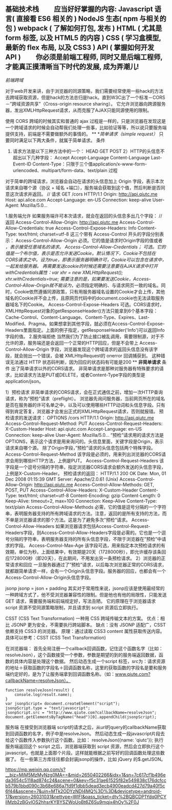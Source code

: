 基础技术栈
　　应当好好掌握的内容:
Javascript 语言( 直接看 ES6 相关的 )
NodeJS 生态( npm 与相关的包 )
webpack ( 了解如何打包, 发布 )
HTML ( 尤其是 form 标签, 以及 HTML5 的内容 )
CSS ( 学习盒模型, 最新的 flex 布局, 以及 CSS3 )
API ( 掌握如何开发 API )
　　你必须是前端工程师, 同时又是后端工程师, 才能真正摸清晰当下时代的发展, 成为弄潮儿!
---
*前端跨域*


对于web开发来讲，由于浏览器的同源策略，我们需要经常使用一些hack的方法去跨域获取资源，但是hack的方法总归是hack。直到W3C出了一个标准－CORS－”跨域资源共享”（Cross-origin resource sharing）。
它允许浏览器向跨源服务器，发出XMLHttpRequest请求，从而克服了AJAX只能同源使用的限制。

使用 CORS 跨域的时候其实和普通的 ajax 
过程是一样的，只是浏览器在发现这是一个跨域请求的时候会自动帮我们处理一些事，比如验证等等，所以说只要服务端提供支持，前端是不需要做额外的事情的。
**
**简单请求（simple *request）**
只要同时满足以下两大条件，就属于简单请求。
条件
1) 请求方法是以下三种方法中的一个：
HEAD
GET
POST
2）HTTP的头信息不超出以下几种字段：
Accept
Accept-Language
Content-Language
Last-Event-ID
Content-Type：只限于三个值application/x-www-form-urlencoded、multipart/form-data、text/plain
过程

对于简单的跨域请求，浏览器会自动在请求的头信息加上 Origin 字段，表示本次请求来自哪个源（协议 + 域名 +端口），服务端会获取到这个值，然后判断是否同意这次请求并返回。
// 请求
GET /cors HTTP/1.1
Origin: http://api.qiutc.me
Host: api.alice.com
Accept-Language: en-US
Connection: keep-alive
User-Agent: Mozilla/5.0...

1.服务端允许
如果服务端许可本次请求，就会在返回的头信息多出几个字段：
// 返回
Access-Control-Allow-Origin: http://api.qiutc.me
Access-Control-Allow-Credentials: true
Access-Control-Expose-Headers: Info
Content-Type: text/html; charset=utf-8
这三个带有 Access-Control 开头的字段分别表示：
Access-Control-Allow-Origin
必须。它的值是请求时Origin字段的值或者 *，表示接受任意域名的请求。
Access-Control-Allow-Credentials；
可选。它的值是一个布尔值，表示是否允许发送Cookie。默认情况下，Cookie不包括在CORS请求之中。设为true，即表示服务器明确许可，Cookie可以包含在请求中，一起发给服务器。
再需要发送cookie的时候还需要注意要在AJAX请求中打开withCredentials属性：var 
xhr = new XMLHttpRequest(); xhr.withCredentials=true;
需要注意的是，如果要发送Cookie，Access-Control-Allow-Origin就不能设为*，必须指定明确的、与请求网页一致的域名。同时，Cookie依然遵循同源政策，只有用服务器域名设置的Cookie才会上传，其他域名的Cookie并不会上传，且原网页代码中的document.cookie也无法读取服务器域名下的Cookie。
Access-Control-Expose-Headers
可选。CORS请求时，XMLHttpRequest对象的getResponseHeader()方法只能拿到6个基本字段：Cache-Control、Content-Language、Content-Type、Expires、Last-Modified、Pragma。如果想拿到其他字段，就必须在Access-Control-Expose-Headers里面指定。上面的例子指定，getResponseHeader('Info')可以返回Info字段的值。
2.服务端拒绝
当然我们为了防止接口被乱调用，需要限制源，对于不允许的源，服务端还是会返回一个正常的HTTP回应，但是不会带上 
Access-Control-Allow-Origin 字段，浏览器发现这个跨域请求的返回头信息没有该字段，就会抛出一个错误，会被 XMLHttpRequest的 onerror 回调捕获到。
这种错误无法通过 HTTP 状态码判断，因为回应的状态码有可能是200
**
**非简单请求**
条件
出了简单请求以外的CORS请求。
非简单请求是那种对服务器有特殊要求的请求，比如请求方法是PUT或DELETE，或者Content-Type字段的类型是application/json。

1）预检请求
非简单请求的CORS请求，会在正式通信之前，增加一次HTTP查询请求，称为”预检”请求（preflight）。
浏览器先询问服务器，当前网页所在的域名是否在服务器的许可名单之中，以及可以使用哪些HTTP动词和头信息字段。只有得到肯定答复，浏览器才会发出正式的XMLHttpRequest请求，否则就报错。
预检请求的发送请求：
OPTIONS /cors HTTP/1.1
Origin: http://api.qiutc.me
Access-Control-Request-Method: PUT
Access-Control-Request-Headers: X-Custom-Header
Host: api.qiutc.com
Accept-Language: en-US
Connection: keep-alive
User-Agent: Mozilla/5.0...
“预检”请求用的请求方法是OPTIONS，表示这个请求是用来询问的。头信息里面，关键字段是Origin，表示请求来自哪个源。
除了Origin字段，”预检”请求的头信息包括两个特殊字段。
Access-Control-Request-Method
该字段是必须的，用来列出浏览器的CORS请求会用到哪些HTTP方法，上例是PUT。
Access-Control-Request-Headers
该字段是一个逗号分隔的字符串，指定浏览器CORS请求会额外发送的头信息字段，上例是X-Custom-Header。
预检请求的返回：
HTTP/1.1 200 OK
Date: Mon, 01 Dec 2008 01:15:39 GMT
Server: Apache/2.0.61 (Unix)
Access-Control-Allow-Origin: http://api.qiutc.me
Access-Control-Allow-Methods: GET, POST, PUT
Access-Control-Allow-Headers: X-Custom-Header
Content-Type: text/html; charset=utf-8
Content-Encoding: gzip
Content-Length: 0
Keep-Alive: timeout=2, max=100
Connection: Keep-Alive
Content-Type: text/plain
Access-Control-Allow-Methods
必需，它的值是逗号分隔的一个字符串，表明服务器支持的所有跨域请求的方法。注意，返回的是所有支持的方法，而不单是浏览器请求的那个方法。这是为了避免多次”预检”请求。
Access-Control-Allow-Headers
如果浏览器请求包括Access-Control-Request-Headers字段，则Access-Control-Allow-Headers字段是必需的。它也是一个逗号分隔的字符串，表明服务器支持的所有头信息字段，不限于浏览器在”预检”中请求的字段。
Access-Control-Max-Age
该字段可选，用来指定本次预检请求的有效期，单位为秒。上面结果中，有效期是20天（1728000秒），即允许缓存该条回应1728000秒（即20天），在此期间，不用发出另一条预检请求。
2）浏览器的正常请求和回应
一旦服务器通过了”预检”请求，以后每次浏览器正常的CORS请求，就都跟简单请求一样，会有一个Origin头信息字段。服务器的回应，也都会有一个Access-Control-Allow-Origin头信息字段。

jsonp
jsonp = json + padding
其实对于常用性来说，jsonp应该是使用最经常的一种跨域方式了，他不受浏览器兼容性的限制。但是他也有他的局限性，只能发送 GET 
请求，需要服务端和前端规定好，写法丑陋。
它的原理在于浏览器请求 script 资源不受同源策略限制，并且请求到 script 资源后立即执行。

CSST (CSS Text Transformation)
一种用 CSS 跨域传输文本的方案。
优点：相比 JSONP 更为安全，不需要执行跨站脚本。
缺点：没有 JSONP 适配广，CSST 依赖支持 CSS3 的浏览器。
原理：通过读取 CSS3 content 属性获取传送内容。
具体可以参考：CSST (CSS Text Transformation)

在浏览器端：
首先全局注册一个callback回调函数，记住这个函数名字（比如：resolveJson），这个函数接受一个参数，参数是期望的到的服务端返回数据，函数的具体内容是处理这个数据。
然后动态生成一个script 标签，src为：请求资源的地址＋获取函数的字段名＋回调函数名称，这里的获取函数的字段名是要和服务端约定好的，是为了让服务端拿到回调函数名称。（如：www.qiute.com?callbackName=resolveJson）。

    function resolveJosn(result) {
        console.log(result.name);
    }
    var jsonpScript= document.createElement("script");
    jsonpScript.type = "text/javascript";
    jsonpScript.src = "http://www.qiute.com?callbackName=resolveJson";
    document.getElementsByTagName("head")[0].appendChild(jsonpScript);

服务端
在接受到浏览器端 script的请求之后，从url的query的callbackName获取到回调函数的名字，例子中是resolveJson。
然后动态生成一段javascript片段去给这个函数传入参数执行这个函数。比如：
resolveJson({name: 'qiutc'});
执行
服务端返回这个 script 之后，浏览器端获取到 script 资源，然后会立即执行这个 
javascript，也就是上面那个片段。这样就能根据之前写好的回调函数处理这些数据了。
在一些第三方库往往都会封装jsonp的操作，比如 jQuery 的$.getJSON。

https://mp.weixin.qq.com/s?__biz=MjM5MzMyNzg0MA==&mid=2650402266&idx=1&sn=7c617cf1b496eda3654c5118ad874c24&scene=0&key=f5c31ae61525f82e549838c176dcfccb579b1bbd090c3b68e686a7fd9f1dbb5dead3ecb4900eadcd427d79a40f5c6f44&ascene=7&uin=MTk2ODYzNDI4MQ%3D%3D&devicetype=android-17&version=26031031&nettype=WIFI&pass_ticket=dty%2BQBCDP1Ydq0PCYlIMzb2zBGvlOS2hhsrKYBYSZWoUoBt6Z6Su9mqjx4hOy%2F0J